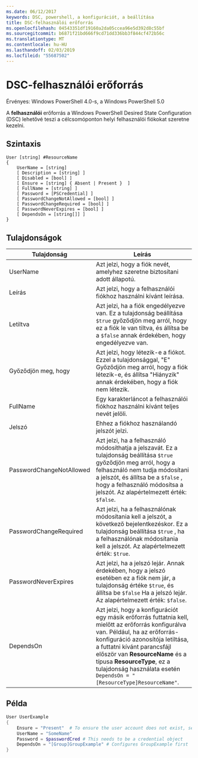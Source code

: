 ```yaml
---
ms.date: 06/12/2017
keywords: DSC, powershell, a konfigurációt, a beállítása
title: DSC-felhasználói erőforrás
ms.openlocfilehash: 04543351df19160a2da05ccea96e5d392d8c55bf
ms.sourcegitcommit: b6871f21bd666f9cd71dd336bb3f844cf472b56c
ms.translationtype: MT
ms.contentlocale: hu-HU
ms.lasthandoff: 02/03/2019
ms.locfileid: "55687502"
---
```

# <a name="dsc-user-resource"></a>DSC-felhasználói erőforrás

Érvényes: Windows PowerShell 4.0-s, a Windows PowerShell 5.0

A **felhasználói** erőforrás a Windows PowerShell Desired State Configuration (DSC) lehetővé teszi a célcsomóponton helyi felhasználói fiókokat szeretne kezelni.

## <a name="syntax"></a>Szintaxis

```
User [string] #ResourceName
{
    UserName = [string]
    [ Description = [string] ]
    [ Disabled = [bool] ]
    [ Ensure = [string] { Absent | Present }  ]
    [ FullName = [string] ]
    [ Password = [PSCredential] ]
    [ PasswordChangeNotAllowed = [bool] ]
    [ PasswordChangeRequired = [bool] ]
    [ PasswordNeverExpires = [bool] ]
    [ DependsOn = [string[]] ]
}
```

## <a name="properties"></a>Tulajdonságok

|  Tulajdonság  |  Leírás   |
|---|---|
| UserName| Azt jelzi, hogy a fiók nevét, amelyhez szeretne biztosítani adott állapotú.|
| Leírás| Azt jelzi, hogy a felhasználói fiókhoz használni kívánt leírása.|
| Letiltva| Azt jelzi, ha a fiók engedélyezve van. Ez a tulajdonság beállítása `$true` győződjön meg arról, hogy ez a fiók le van tiltva, és állítsa be a `$false` annak érdekében, hogy engedélyezve van.|
| Győződjön meg, hogy| Azt jelzi, hogy létezik-e a fiókot. Ezzel a tulajdonsággal, "E" Győződjön meg arról, hogy a fiók létezik-e, és állítsa "Hiányzik" annak érdekében, hogy a fiók nem létezik.|
| FullName| Egy karakterláncot a felhasználói fiókhoz használni kívánt teljes nevét jelöli.|
| Jelszó| Ehhez a fiókhoz használandó jelszót jelzi. |
| PasswordChangeNotAllowed| Azt jelzi, ha a felhasználó módosíthatja a jelszavát. Ez a tulajdonság beállítása `$true` győződjön meg arról, hogy a felhasználó nem tudja módosítani a jelszót, és állítsa be a `$false` , hogy a felhasználó módosítsa a jelszót. Az alapértelmezett érték: `$false`.|
| PasswordChangeRequired| Azt jelzi, ha a felhasználónak módosítania kell a jelszót, a következő bejelentkezéskor. Ez a tulajdonság beállítása `$true` , ha a felhasználónak módosítania kell a jelszót. Az alapértelmezett érték: `$true`.|
| PasswordNeverExpires| Azt jelzi, ha a jelszó lejár. Annak érdekében, hogy a jelszó esetében ez a fiók nem jár, a tulajdonság értéke `$true`, és állítsa be `$false` Ha a jelszó lejár. Az alapértelmezett érték: `$false`.|
| DependsOn | Azt jelzi, hogy a konfigurációt egy másik erőforrás futtatnia kell, mielőtt az erőforrás konfigurálva van. Például, ha az erőforrás-konfiguráció azonosítója letiltása, a futtatni kívánt parancsfájl először van **ResourceName** és a típusa **ResourceType**, ez a tulajdonság használata esetén `DependsOn = "[ResourceType]ResourceName"`.|

## <a name="example"></a>Példa

```powershell
User UserExample
{
    Ensure = "Present"  # To ensure the user account does not exist, set Ensure to "Absent"
    UserName = "SomeName"
    Password = $passwordCred # This needs to be a credential object
    DependsOn = "[Group]GroupExample" # Configures GroupExample first
}
```